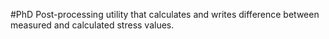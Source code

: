 #PhD
Post-processing utility that calculates and writes difference between measured and calculated stress values.